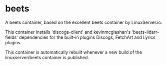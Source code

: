 # beets

A beets container, based on the excellent beets container by LinuxServer.io.

This container installs 'discogs-client' and kevinmcglashan's 'beets-lidarr-fields' dependencies for the built-in plugins Discogs, FetchArt and Lyrics plugins.

This container is automatically rebuilt whenever a new build of the linuxserver/beets container is published.
